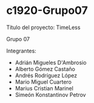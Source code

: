 # c1920-Grupo07
Título del proyecto: TimeLess

Grupo 07


Integrantes:
 
* Adrián Migueles D'Ambrosio
* Alberto Gómez Castaño
* Andrés Rodríguez López
* Mario Miguel Cuartero
* Marius Cristian Marinel
* Simeón Konstantinov Petrov
